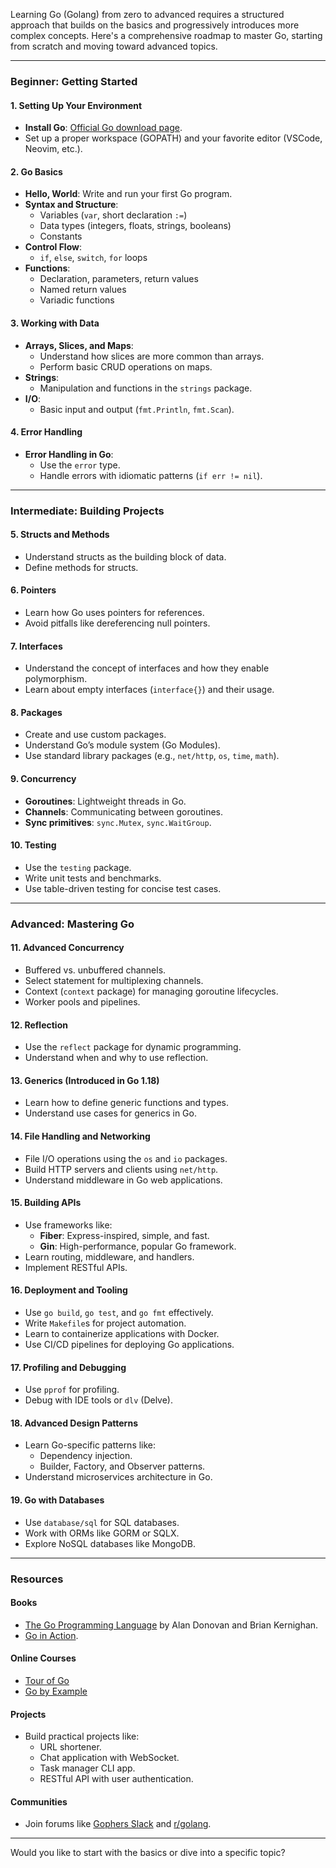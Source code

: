 Learning Go (Golang) from zero to advanced requires a structured approach that builds on the basics and progressively introduces more complex concepts. Here's a comprehensive roadmap to master Go, starting from scratch and moving toward advanced topics.

---

### **Beginner: Getting Started**

#### **1. Setting Up Your Environment**

- **Install Go**: [Official Go download page](https://golang.org/dl/).
- Set up a proper workspace (GOPATH) and your favorite editor (VSCode, Neovim, etc.).

#### **2. Go Basics**

- **Hello, World**: Write and run your first Go program.
- **Syntax and Structure**:
    - Variables (`var`, short declaration `:=`)
    - Data types (integers, floats, strings, booleans)
    - Constants
- **Control Flow**:
    - `if`, `else`, `switch`, `for` loops
- **Functions**:
    - Declaration, parameters, return values
    - Named return values
    - Variadic functions

#### **3. Working with Data**

- **Arrays, Slices, and Maps**:
    - Understand how slices are more common than arrays.
    - Perform basic CRUD operations on maps.
- **Strings**:
    - Manipulation and functions in the `strings` package.
- **I/O**:
    - Basic input and output (`fmt.Println`, `fmt.Scan`).

#### **4. Error Handling**

- **Error Handling in Go**:
    - Use the `error` type.
    - Handle errors with idiomatic patterns (`if err != nil`).

---

### **Intermediate: Building Projects**

#### **5. Structs and Methods**

- Understand structs as the building block of data.
- Define methods for structs.

#### **6. Pointers**

- Learn how Go uses pointers for references.
- Avoid pitfalls like dereferencing null pointers.

#### **7. Interfaces**

- Understand the concept of interfaces and how they enable polymorphism.
- Learn about empty interfaces (`interface{}`) and their usage.

#### **8. Packages**

- Create and use custom packages.
- Understand Go’s module system (Go Modules).
- Use standard library packages (e.g., `net/http`, `os`, `time`, `math`).

#### **9. Concurrency**

- **Goroutines**: Lightweight threads in Go.
- **Channels**: Communicating between goroutines.
- **Sync primitives**: `sync.Mutex`, `sync.WaitGroup`.

#### **10. Testing**

- Use the `testing` package.
- Write unit tests and benchmarks.
- Use table-driven testing for concise test cases.

---

### **Advanced: Mastering Go**

#### **11. Advanced Concurrency**

- Buffered vs. unbuffered channels.
- Select statement for multiplexing channels.
- Context (`context` package) for managing goroutine lifecycles.
- Worker pools and pipelines.

#### **12. Reflection**

- Use the `reflect` package for dynamic programming.
- Understand when and why to use reflection.

#### **13. Generics** (Introduced in Go 1.18)

- Learn how to define generic functions and types.
- Understand use cases for generics in Go.

#### **14. File Handling and Networking**

- File I/O operations using the `os` and `io` packages.
- Build HTTP servers and clients using `net/http`.
- Understand middleware in Go web applications.

#### **15. Building APIs**

- Use frameworks like:
    - **Fiber**: Express-inspired, simple, and fast.
    - **Gin**: High-performance, popular Go framework.
- Learn routing, middleware, and handlers.
- Implement RESTful APIs.

#### **16. Deployment and Tooling**

- Use `go build`, `go test`, and `go fmt` effectively.
- Write `Makefile`s for project automation.
- Learn to containerize applications with Docker.
- Use CI/CD pipelines for deploying Go applications.

#### **17. Profiling and Debugging**

- Use `pprof` for profiling.
- Debug with IDE tools or `dlv` (Delve).

#### **18. Advanced Design Patterns**

- Learn Go-specific patterns like:
    - Dependency injection.
    - Builder, Factory, and Observer patterns.
- Understand microservices architecture in Go.

#### **19. Go with Databases**

- Use `database/sql` for SQL databases.
- Work with ORMs like GORM or SQLX.
- Explore NoSQL databases like MongoDB.

---

### **Resources**

#### **Books**

- [The Go Programming Language](https://www.gopl.io/) by Alan Donovan and Brian Kernighan.
- [Go in Action](https://www.manning.com/books/go-in-action).

#### **Online Courses**

- [Tour of Go](https://tour.golang.org/)
- [Go by Example](https://gobyexample.com/)

#### **Projects**

- Build practical projects like:
    - URL shortener.
    - Chat application with WebSocket.
    - Task manager CLI app.
    - RESTful API with user authentication.

#### **Communities**

- Join forums like [Gophers Slack](https://invite.slack.golangbridge.org/) and [r/golang](https://www.reddit.com/r/golang/).

---

Would you like to start with the basics or dive into a specific topic?
